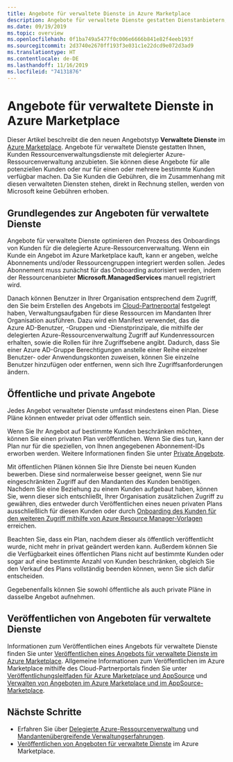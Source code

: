 ```yaml
---
title: Angebote für verwaltete Dienste in Azure Marketplace
description: Angebote für verwaltete Dienste gestatten Dienstanbietern, Ressourcenverwaltungsangebote an Kunden in Azure Marketplace zu verkaufen.
ms.date: 09/19/2019
ms.topic: overview
ms.openlocfilehash: 0f1ba749a5477f0c006e6666b841e82f4eeb193f
ms.sourcegitcommit: 2d3740e2670ff193f3e031c1e22dcd9e072d3ad9
ms.translationtype: HT
ms.contentlocale: de-DE
ms.lasthandoff: 11/16/2019
ms.locfileid: "74131876"
---
```

# <a name="managed-services-offers-in-azure-marketplace"></a>Angebote für verwaltete Dienste in Azure Marketplace

Dieser Artikel beschreibt die den neuen Angebotstyp **Verwaltete Dienste** im [Azure Marketplace](https://azuremarketplace.microsoft.com). Angebote für verwaltete Dienste gestatten Ihnen, Kunden Ressourcenverwaltungsdienste mit delegierter Azure-Ressourcenverwaltung anzubieten. Sie können diese Angebote für alle potenziellen Kunden oder nur für einen oder mehrere bestimmte Kunden verfügbar machen. Da Sie Kunden die Gebühren, die im Zusammenhang mit diesen verwalteten Diensten stehen, direkt in Rechnung stellen, werden von Microsoft keine Gebühren erhoben.

## <a name="understand-managed-services-offers"></a>Grundlegendes zur Angeboten für verwaltete Dienste

Angebote für verwaltete Dienste optimieren den Prozess des Onboardings von Kunden für die delegierte Azure-Ressourcenverwaltung. Wenn ein Kunde ein Angebot im Azure Marketplace kauft, kann er angeben, welche Abonnements und/oder Ressourcengruppen integriert werden sollen. Jedes Abonnement muss zunächst für das Onboarding autorisiert werden, indem der Ressourcenanbieter **Microsoft.ManagedServices** manuell registriert wird.

Danach können Benutzer in Ihrer Organisation entsprechend dem Zugriff, den Sie beim Erstellen des Angebots im [Cloud-Partnerportal](https://cloudpartner.azure.com/) festgelegt haben, Verwaltungsaufgaben für diese Ressourcen im Mandanten Ihrer Organisation ausführen. Dazu wird ein Manifest verwendet, das die Azure AD-Benutzer, -Gruppen und -Dienstprinzipale, die mithilfe der delegierten Azure-Ressourcenverwaltung Zugriff auf Kundenressourcen erhalten, sowie die Rollen für ihre Zugriffsebene angibt. Dadurch, dass Sie einer Azure AD-Gruppe Berechtigungen anstelle einer Reihe einzelner Benutzer- oder Anwendungskonten zuweisen, können Sie einzelne Benutzer hinzufügen oder entfernen, wenn sich Ihre Zugriffsanforderungen ändern.

## <a name="public-and-private-offers"></a>Öffentliche und private Angebote

Jedes Angebot verwalteter Dienste umfasst mindestens einen Plan. Diese Pläne können entweder privat oder öffentlich sein.

Wenn Sie Ihr Angebot auf bestimmte Kunden beschränken möchten, können Sie einen privaten Plan veröffentlichen. Wenn Sie dies tun, kann der Plan nur für die speziellen, von Ihnen angegebenen Abonnement-IDs erworben werden. Weitere Informationen finden Sie unter [Private Angebote](https://docs.microsoft.com/azure/marketplace/private-offers).

Mit öffentlichen Plänen können Sie Ihre Dienste bei neuen Kunden bewerben. Diese sind normalerweise besser geeignet, wenn Sie nur eingeschränkten Zugriff auf den Mandanten des Kunden benötigen. Nachdem Sie eine Beziehung zu einem Kunden aufgebaut haben, können Sie, wenn dieser sich entschließt, Ihrer Organisation zusätzlichen Zugriff zu gewähren, dies entweder durch Veröffentlichen eines neuen privaten Plans ausschließlich für diesen Kunden oder durch [Onboarding des Kunden für den weiteren Zugriff mithilfe von Azure Resource Manager-Vorlagen](../how-to/onboard-customer.md) erreichen.

Beachten Sie, dass ein Plan, nachdem dieser als öffentlich veröffentlicht wurde, nicht mehr in privat geändert werden kann. Außerdem können Sie die Verfügbarkeit eines öffentlichen Plans nicht auf bestimmte Kunden oder sogar auf eine bestimmte Anzahl von Kunden beschränken, obgleich Sie den Verkauf des Plans vollständig beenden können, wenn Sie sich dafür entscheiden.

Gegebenenfalls können Sie sowohl öffentliche als auch private Pläne in dasselbe Angebot aufnehmen.

## <a name="publish-managed-service-offers"></a>Veröffentlichen von Angeboten für verwaltete Dienste

Informationen zum Veröffentlichen eines Angebots für verwaltete Dienste finden Sie unter [Veröffentlichen eines Angebots für verwaltete Dienste im Azure Marketplace](../how-to/publish-managed-services-offers.md). Allgemeine Informationen zum Veröffentlichen im Azure Marketplace mithilfe des Cloud-Partnerportals finden Sie unter [Veröffentlichungsleitfaden für Azure Marketplace und AppSource](https://docs.microsoft.com/azure/marketplace/marketplace-publishers-guide) und [Verwalten von Angeboten im Azure Marketplace und im AppSource-Marketplace](https://docs.microsoft.com/azure/marketplace/cloud-partner-portal/manage-offers/cpp-manage-offers).

## <a name="next-steps"></a>Nächste Schritte

- Erfahren Sie über [Delegierte Azure-Ressourcenverwaltung](azure-delegated-resource-management.md) und [Mandantenübergreifende Verwaltungserfahrungen](cross-tenant-management-experience.md).
- [Veröffentlichen von Angeboten für verwaltete Dienste](../how-to/publish-managed-services-offers.md) im Azure Marketplace.
